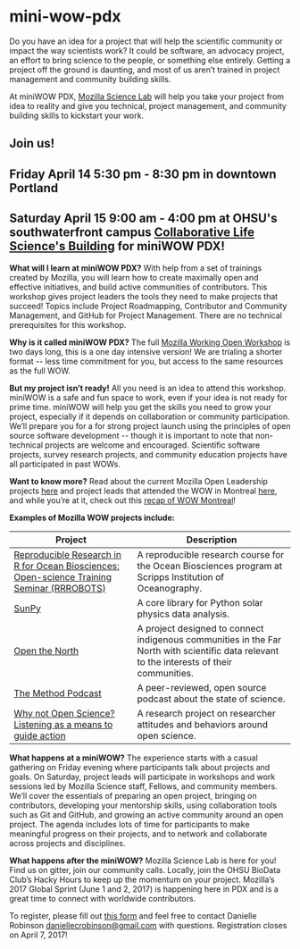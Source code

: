 # mini-wow-pdx

Do you have an idea for a project that will help the scientific community or impact the way scientists work? It could be software, an advocacy project, an effort to bring science to the people, or something else entirely. Getting a project off the ground is daunting, and most of us aren’t trained in project management and community building skills.  

At miniWOW PDX, [Mozilla Science Lab](https://science.mozilla.org/) will help you take your project from idea to reality and give you technical, project management, and community building skills to kickstart your work.

## Join us! 
## Friday April 14 5:30 pm - 8:30 pm in downtown Portland 
## Saturday April 15 9:00 am - 4:00 pm at OHSU's southwaterfront campus [Collaborative Life Science's Building](http://www.ohsu.edu/xd/about/visiting/directions/clsb-life-sciences.cfm) for miniWOW PDX!  

**What will I learn at miniWOW PDX?** With help from a set of trainings created by Mozilla, you will learn how to create maximally open and effective initiatives, and build active communities of contributors. This workshop gives project leaders the tools they need to make projects that succeed!  Topics include Project Roadmapping, Contributor and Community Management, and GitHub for Project Management. There are no technical prerequisites for this workshop.

**Why is it called miniWOW PDX?** The full [Mozilla Working Open Workshop](https://mozillascience.github.io/WOW-2017/) is two days long, this is a one day intensive version! We are trialing a shorter format -- less time commitment for you, but access to the same resources as the full WOW.

**But my project isn’t ready!** All you need is an idea to attend this workshop. miniWOW is a safe and fun space to work, even if your idea is not ready for prime time. miniWOW will help you get the skills you need to grow your project, especially if it depends on collaboration or community participation. We’ll prepare you for a for strong project launch using the principles of open source software development -- though it is important to note that non-technical projects are welcome and encouraged. Scientific software projects, survey research projects, and community education projects have all participated in past WOWs. 

**Want to know more?** Read about the current Mozilla Open Leadership projects [here](https://mozilla.github.io/leadership-training/projects/) and project leads that attended the WOW in Montreal [here](https://mozillascience.github.io/WOW-2017/), and while you’re at it, check out this [recap of WOW Montreal](https://science.mozilla.org/blog/2017-wow-wrap-up)!


**Examples of Mozilla WOW projects include:**

Project | Description | 
--- | --- |
[Reproducible Research in R for Ocean Biosciences: Open-science Training Seminar (RRROBOTS)](https://github.com/Open-Data-Science-at-SIO/RRROBOTS) | A reproducible research course for the Ocean Biosciences program at Scripps Institution of Oceanography.|
[SunPy](http://sunpy.org/) | A core library for Python solar physics data analysis. |
[Open the North](https://github.com/Monsauce/Open-the-North) | A project designed to connect indigenous communities in the Far North with scientific data relevant to the interests of their communities. |
[The Method Podcast](https://github.com/the-method/podcast) | A peer-reviewed, open source podcast about the state of science. |
[Why not Open Science? Listening as a means to guide action](https://github.com/dasaderi/WhyNotOpenScience) | A research project on researcher attitudes and behaviors around open science. |


**What happens at a miniWOW?** The experience starts with a casual gathering on Friday evening where participants talk about projects and goals. On Saturday, project leads will participate in workshops and work sessions led by Mozilla Science staff, Fellows, and community members. We’ll cover the essentials of preparing an open project, bringing on contributors, developing your mentorship skills, using collaboration tools such as Git and GitHub, and growing an active community around an open project. The agenda includes lots of time for participants to make meaningful progress on their projects, and to network and collaborate across projects and disciplines. 

**What happens after the miniWOW?** Mozilla Science Lab is here for you! Find us on gitter, join our community calls.  Locally, join the OHSU BioData Club’s Hacky Hours to keep up the momentum on your project. Mozilla’s 2017 Global Sprint (June 1 and 2, 2017) is happening here in PDX and is a great time to connect with worldwide contributors.

To register, please fill out [this form](https://docs.google.com/forms/d/e/1FAIpQLSe7XNcDDcBWRzuiYNHRVb-MVxJwt4cz4E2uH86ZB1u_MHYPqw/viewform?usp=sf_link) and feel free to contact Danielle Robinson daniellecrobinson@gmail.com with questions. Registration closes on April 7, 2017!
